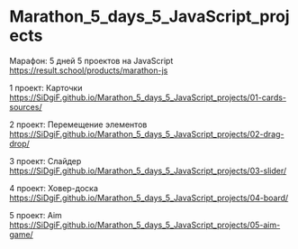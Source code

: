 # Marathon_5_days_5_JavaScript_projects

Марафон: 5 дней 5 проектов на JavaScript
https://result.school/products/marathon-js

1 проект: Карточки https://SiDgiF.github.io/Marathon_5_days_5_JavaScript_projects/01-cards-sources/

2 проект: Перемещение элементов https://SiDgiF.github.io/Marathon_5_days_5_JavaScript_projects/02-drag-drop/

3 проект: Слайдер https://SiDgiF.github.io/Marathon_5_days_5_JavaScript_projects/03-slider/

4 проект: Ховер-доска https://SiDgiF.github.io/Marathon_5_days_5_JavaScript_projects/04-board/

5 проект: Aim https://SiDgiF.github.io/Marathon_5_days_5_JavaScript_projects/05-aim-game/
